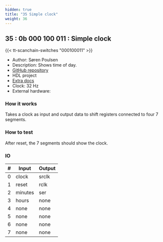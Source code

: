 ```yaml
---
hidden: true
title: "35 Simple clock"
weight: 36
---
```


## 35 : 0b 000 100 011 : Simple clock

{{< tt-scanchain-switches "000100011" >}}

* Author: Søren Poulsen
* Description: Shows time of day.
* [GitHub repository](https://github.com/nikor/tt03-verilog-demo)
* HDL project
* [Extra docs]()
* Clock: 32 Hz
* External hardware: 



### How it works

Takes a clock as input and output data to shift registers connected to four 7 segments.


### How to test

After reset, the 7 segments should show the clock.


### IO

| # | Input        | Output       |
|---|--------------|--------------|
| 0 | clock  | srclk |
| 1 | reset  | rclk |
| 2 | minutes  | ser |
| 3 | hours  | none |
| 4 | none  | none |
| 5 | none  | none |
| 6 | none  | none |
| 7 | none  | none |
